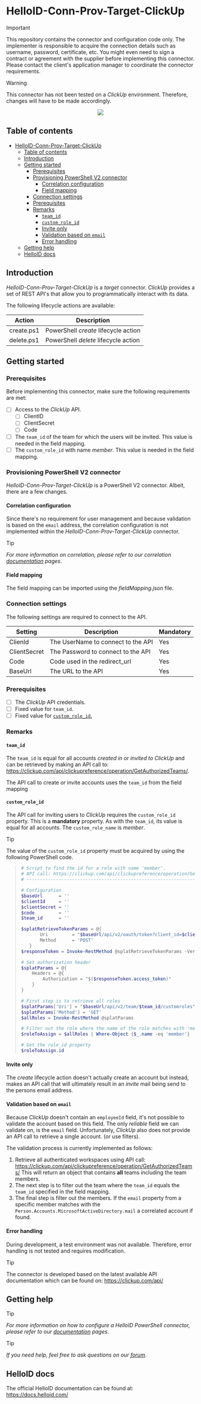 
# HelloID-Conn-Prov-Target-ClickUp

> [!IMPORTANT]
> This repository contains the connector and configuration code only. The implementer is responsible to acquire the connection details such as username, password, certificate, etc. You might even need to sign a contract or agreement with the supplier before implementing this connector. Please contact the client's application manager to coordinate the connector requirements.

> [!WARNING]
> This connector has not been tested on a _ClickUp_ environment. Therefore, changes will have to be made accordingly.

<p align="center">
  <img src="./Logo.png">
</p>

## Table of contents

- [HelloID-Conn-Prov-Target-ClickUp](#helloid-conn-prov-target-clickup)
  - [Table of contents](#table-of-contents)
  - [Introduction](#introduction)
  - [Getting started](#getting-started)
    - [Prerequisites](#prerequisites)
    - [Provisioning PowerShell V2 connector](#provisioning-powershell-v2-connector)
      - [Correlation configuration](#correlation-configuration)
      - [Field mapping](#field-mapping)
    - [Connection settings](#connection-settings)
    - [Prerequisites](#prerequisites-1)
    - [Remarks](#remarks)
      - [`team_id`](#team_id)
      - [`custom_role_id`](#custom_role_id)
      - [Invite only](#invite-only)
      - [Validation based on `email`](#validation-based-on-email)
      - [Error handling](#error-handling)
  - [Getting help](#getting-help)
  - [HelloID docs](#helloid-docs)

## Introduction

_HelloID-Conn-Prov-Target-ClickUp_ is a _target_ connector. _ClickUp_ provides a set of REST API's that allow you to programmatically interact with its data.

The following lifecycle actions are available:

| Action     | Description                          |
| ---------- | ------------------------------------ |
| create.ps1 | PowerShell _create_ lifecycle action |
| delete.ps1 | PowerShell _delete_ lifecycle action |

## Getting started

### Prerequisites

Before implementing this connector, make sure the following requirements are met:

- [ ] Access to the _ClickUp_ API.
  - [ ] ClientID
  - [ ] ClientSecret
  - [ ] Code
- [ ] The `team_id` of the team for which the users will be invited. This value is needed in the field mapping.
- [ ] The `custom_role_id` with name _member_. This value is needed in the field mapping.

### Provisioning PowerShell V2 connector

_HelloID-Conn-Prov-Target-ClickUp_ is a PowerShell V2 connector. Albeit, there are a few changes.

#### Correlation configuration

Since there's no requirement for user management and because validation is based on the `email` address, the correlation configuration is not implemented within the _HelloID-Conn-Prov-Target-ClickUp_ connector.

> [!TIP]
> _For more information on correlation, please refer to our correlation [documentation](https://docs.helloid.com/en/provisioning/target-systems/powershell-v2-target-systems/correlation.html) pages_.

#### Field mapping

The field mapping can be imported using the _fieldMapping.json_ file.

### Connection settings

The following settings are required to connect to the API.

| Setting      | Description                        | Mandatory |
| ------------ | ---------------------------------- | --------- |
| ClienId      | The UserName to connect to the API | Yes       |
| ClientSecret | The Password to connect to the API | Yes       |
| Code         | Code used in the redirect_url      | Yes       |
| BaseUrl      | The URL to the API                 | Yes       |

### Prerequisites

- [ ] The _ClickUp_ API credentials.
- [ ] Fixed value for `team_id`.
- [ ] Fixed value for [`custom_role_id`.](#custom_role_id)

### Remarks

#### `team_id`

The `team_id` is equal for all accounts _created in_ or _invited to_ _ClickUp_ and can be retrieved by making an API call to: https://clickup.com/api/clickupreference/operation/GetAuthorizedTeams/.

The API call to create _or_ invite accounts uses the `team_id` from the field mapping

#### `custom_role_id`

The API call for inviting users to _ClickUp_ requires the `custom_role_id` property. This is a __mandatory__ property. As with the `team_id`, its value is equal for all accounts. The `custom_role_name` is _member_.

>[!TIP]
The value of the `custom_role_id` property must be acquired by using the following PowerShell code.
> ```powershell
> # Script to find the id for a role with name 'member'.
> # API call: https://clickup.com/api/clickupreference/operation/GetCustomRoles/
> # -----------------------------------------------------------------------------
>
> # Configuration
> $baseUrl      = ''
> $clientId     = ''
> $clientSecret = ''
> $code         = ''
> $team_id      = ''
>
> $splatRetrieveTokenParams = @{
>        Uri         = "$baseUrl/api/v2/oauth/token?client_id=$clientId&client_secret=$clientSecret&code=$code"
>        Method      = 'POST'
>    }
> $responseToken = Invoke-RestMethod @splatRetrieveTokenParams -Verbose:$false
>
> # Set authorization header
> $splatParams = @{
>     Headers = @{
>         Authorization = "$($responseToken.access_token)"
>     }
> }
>
> # First step is to retrieve all roles
> $splatParams['Uri'] = "$baseUrl/api/v2/team/$team_id/customroles"
> $splatParams['Method'] = 'GET'
> $allRoles = Invoke-RestMethod @splatParams
>
> # Filter out the role where the name of the role matches with 'member'.
> $roleToAssign = $allRoles | Where-Object {$_.name -eq 'member'}
>
> # Get the role_id property
> $roleToAssign.id
> ```

#### Invite only

The _create_ lifecycle action doesn't actually create an account but instead, makes an API call that will ultimately result in an _invite_ mail being send to the persons email address.

#### Validation based on `email`

Because _ClickUp_ doesn't contain an `employeeId` field, it's not possible to validate the account based on this field. The only _reliable_ field we can validate on, is the `email` field. Unfortunately, _ClickUp_ also does not provide an API call to retrieve a single account. (or use filters).

The validation process is currently implemented as follows:

1. Retrieve all authenticated workspaces using API call: https://clickup.com/api/clickupreference/operation/GetAuthorizedTeams/ This will return an object that contains __all__ teams including the team members.
2. The next step is to filter out the team where the `team_id` equals the `team_id` specified in the field mapping.
3. The final step is filter out the members. If the `email` property from a specific member matches with the `Person.Accounts.MicrosoftActiveDirectory.mail` a correlated account if found.

#### Error handling

During development, a test environment was not available. Therefore, error handling is not tested and requires modification.

> [!TIP]
> The connector is developed based on the latest available API documentation which can be found on: https://clickup.com/api/

## Getting help

> [!TIP]
> _For more information on how to configure a HelloID PowerShell connector, please refer to our [documentation](https://docs.helloid.com/en/provisioning/target-systems/powershell-v2-target-systems.html) pages_.

> [!TIP]
>  _If you need help, feel free to ask questions on our [forum](https://forum.helloid.com)_.

## HelloID docs

The official HelloID documentation can be found at: https://docs.helloid.com/
